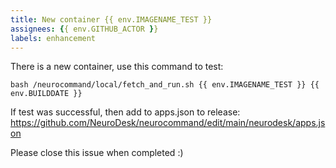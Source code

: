```yaml
---
title: New container {{ env.IMAGENAME_TEST }}
assignees: {{ env.GITHUB_ACTOR }}
labels: enhancement
---
```

There is a new container, use this command to test:
```
bash /neurocommand/local/fetch_and_run.sh {{ env.IMAGENAME_TEST }} {{ env.BUILDDATE }}
```

If test was successful, then add to apps.json to release:
https://github.com/NeuroDesk/neurocommand/edit/main/neurodesk/apps.json

Please close this issue when completed :)